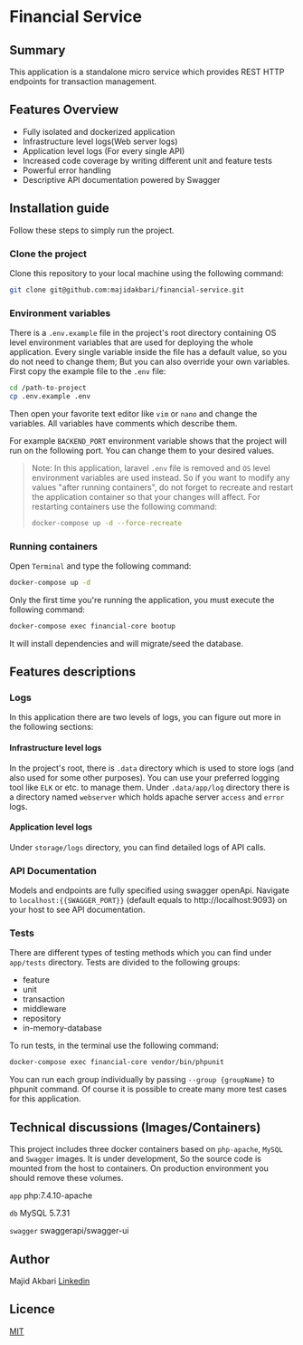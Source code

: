 # Financial Service
## Summary
This application is a standalone micro service which provides REST HTTP endpoints for transaction management.

## Features Overview
* Fully isolated and dockerized application
* Infrastructure level logs(Web server logs)
* Application level logs (For every single API)
* Increased code coverage by writing different unit and feature tests
* Powerful error handling
* Descriptive API documentation powered by Swagger

## Installation guide
Follow these steps to simply run the project.

### Clone the project
Clone this repository to your local machine using the following command:
```bash
git clone git@github.com:majidakbari/financial-service.git
```

### Environment variables
There is a `.env.example` file in the project's root directory containing OS level environment variables that are used for deploying the whole application.
Every single variable inside the file has a default value, so you do not need to change them; But you can also override your own variables. First copy the example file to the `.env` file:
```bash
cd /path-to-project
cp .env.example .env
```
Then open your favorite text editor like `vim` or `nano` and change the variables. All variables have comments which describe them.

For example `BACKEND_PORT` environment variable shows that the project will run on the following port. You can change them to your desired values.

> Note: In this application, laravel `.env` file is removed and `OS` level environment variables are used instead. So if you want to modify any values "after running containers", do not forget to recreate and restart the application container so that your changes will affect. For restarting containers use the following command:
> ```bash
> docker-compose up -d --force-recreate
> ```

### Running containers
Open `Terminal` and type the following command:
```bash
docker-compose up -d 
```

Only the first time you're running the application, you must execute the following command:

```bash
docker-compose exec financial-core bootup
```
It will install dependencies and will migrate/seed the database.

## Features descriptions 

### Logs
In this application there are two levels of logs, you can figure out more in the following sections:

#### Infrastructure level logs
In the project's root, there is `.data` directory which is used to store logs (and also used for some other purposes). You can use your preferred logging tool like `ELK` or etc. to manage them.
Under `.data/app/log` directory there is a directory named `webserver` which holds apache server `access` and `error` logs.

#### Application level logs
Under `storage/logs` directory, you can find detailed logs of API calls.

### API Documentation
Models and endpoints are fully specified using swagger openApi.
Navigate to `localhost:{{SWAGGER_PORT}}` (default equals to http://localhost:9093) on your host to see API documentation.

### Tests
There are different types of testing methods which you can find under `app/tests` directory. Tests are divided to the following groups:
* feature
* unit
* transaction
* middleware
* repository
* in-memory-database

To run tests, in the terminal use the following command:
```bash
docker-compose exec financial-core vendor/bin/phpunit
```
You can run each group individually by passing `--group {groupName}` to phpunit command. Of course it is possible to create many more test cases for this application. 

## Technical discussions (Images/Containers)
This project includes three docker containers based on `php-apache`, `MySQL` and `Swagger` images.
It is under development, So the source code is mounted from the host to containers. On production environment you should remove these volumes.

`app`
php:7.4.10-apache

`db`
MySQL 5.7.31

`swagger`
swaggerapi/swagger-ui

## Author
Majid Akbari [Linkedin](https://linkedin.com/in/majid-akbari)

## Licence
[MIT](https://choosealicense.com/licenses/mit/)
